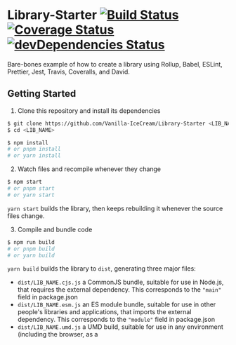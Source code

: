 # Library-Starter [![Build Status](https://travis-ci.org/Vanilla-IceCream/Library-Starter.svg?branch=master)](https://travis-ci.org/Vanilla-IceCream/Library-Starter) [![Coverage Status](https://coveralls.io/repos/github/Vanilla-IceCream/Library-Starter/badge.svg?branch=master)](https://coveralls.io/github/Vanilla-IceCream/Library-Starter?branch=master) [![devDependencies Status](https://david-dm.org/Vanilla-IceCream/Library-Starter/dev-status.svg)](https://david-dm.org/Vanilla-IceCream/Library-Starter?type=dev)

Bare-bones example of how to create a library using Rollup, Babel, ESLint, Prettier, Jest, Travis, Coveralls, and David.

## Getting Started

1. Clone this repository and install its dependencies

```bash
$ git clone https://github.com/Vanilla-IceCream/Library-Starter <LIB_NAME>
$ cd <LIB_NAME>

$ npm install
# or pnpm install
# or yarn install
```

2. Watch files and recompile whenever they change

```bash
$ npm start
# or pnpm start
# or yarn start
```

`yarn start` builds the library, then keeps rebuilding it whenever the source files change.

3. Compile and bundle code

```bash
$ npm run build
# or pnpm build
# or yarn build
```

`yarn build` builds the library to `dist`, generating three major files:

* `dist/LIB_NAME.cjs.js` a CommonJS bundle, suitable for use in Node.js, that requires the external dependency. This corresponds to the `"main"` field in package.json
* `dist/LIB_NAME.esm.js` an ES module bundle, suitable for use in other people's libraries and applications, that imports the external dependency. This corresponds to the `"module"` field in package.json
* `dist/LIB_NAME.umd.js` a UMD build, suitable for use in any environment (including the browser, as a <script> tag), that includes the external dependency. This corresponds to the `"browser"` field in package.json

4. Check the code quality

```bash
$ npm run lint
# or pnpm lint
# or yarn lint
```

`yarn lint` checks the code, whether it meets [Airbnb's JavaScript style guide](https://github.com/airbnb/javascript), and type checking using [Flow](https://github.com/facebook/flow).

5. Run the unit tests

```bash
$ npm test
# or pnpm test
# or yarn test
```

`yarn test` runs the unit tests using [Jest](https://github.com/facebook/jest) to check if the function is executable.
